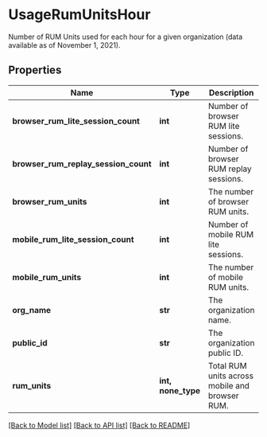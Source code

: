 # UsageRumUnitsHour

Number of RUM Units used for each hour for a given organization (data available as of November 1, 2021).

## Properties

| Name                                 | Type               | Description                                    | Notes      |
| ------------------------------------ | ------------------ | ---------------------------------------------- | ---------- |
| **browser_rum_lite_session_count**   | **int**            | Number of browser RUM lite sessions.           | [optional] |
| **browser_rum_replay_session_count** | **int**            | Number of browser RUM replay sessions.         | [optional] |
| **browser_rum_units**                | **int**            | The number of browser RUM units.               | [optional] |
| **mobile_rum_lite_session_count**    | **int**            | Number of mobile RUM lite sessions.            | [optional] |
| **mobile_rum_units**                 | **int**            | The number of mobile RUM units.                | [optional] |
| **org_name**                         | **str**            | The organization name.                         | [optional] |
| **public_id**                        | **str**            | The organization public ID.                    | [optional] |
| **rum_units**                        | **int, none_type** | Total RUM units across mobile and browser RUM. | [optional] |

[[Back to Model list]](README.md#documentation-for-models) [[Back to API list]](README.md#documentation-for-api-endpoints) [[Back to README]](README.md)
